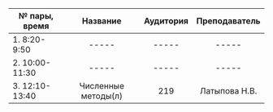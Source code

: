 | № пары, время | Название            | Аудитория |Преподаватель    |
| ------------- |:-------------------:|:---------:|:---------------:|
|1. 8:20-9:50   | -----               |-----      |-----            |
|2. 10:00-11:30 | -----               | -----     |-----            |
|3. 12:10-13:40 | Численные методы(л) | 219       |Латыпова Н.В.    |